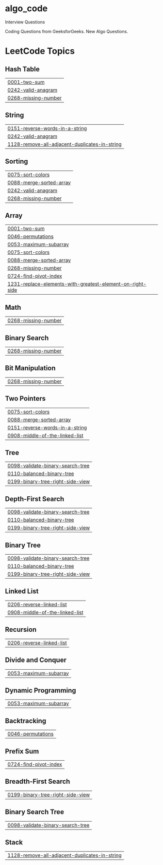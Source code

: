 # algo_code
Interview Questions 

Coding Questions from GeeksforGeeks. 
New Algo Questions. 

<!---LeetCode Topics Start-->
# LeetCode Topics
## Hash Table
|  |
| ------- |
| [0001-two-sum](https://github.com/saumyapanda1/algo_code/tree/master/0001-two-sum) |
| [0242-valid-anagram](https://github.com/saumyapanda1/algo_code/tree/master/0242-valid-anagram) |
| [0268-missing-number](https://github.com/saumyapanda1/algo_code/tree/master/0268-missing-number) |
## String
|  |
| ------- |
| [0151-reverse-words-in-a-string](https://github.com/saumyapanda1/algo_code/tree/master/0151-reverse-words-in-a-string) |
| [0242-valid-anagram](https://github.com/saumyapanda1/algo_code/tree/master/0242-valid-anagram) |
| [1128-remove-all-adjacent-duplicates-in-string](https://github.com/saumyapanda1/algo_code/tree/master/1128-remove-all-adjacent-duplicates-in-string) |
## Sorting
|  |
| ------- |
| [0075-sort-colors](https://github.com/saumyapanda1/algo_code/tree/master/0075-sort-colors) |
| [0088-merge-sorted-array](https://github.com/saumyapanda1/algo_code/tree/master/0088-merge-sorted-array) |
| [0242-valid-anagram](https://github.com/saumyapanda1/algo_code/tree/master/0242-valid-anagram) |
| [0268-missing-number](https://github.com/saumyapanda1/algo_code/tree/master/0268-missing-number) |
## Array
|  |
| ------- |
| [0001-two-sum](https://github.com/saumyapanda1/algo_code/tree/master/0001-two-sum) |
| [0046-permutations](https://github.com/saumyapanda1/algo_code/tree/master/0046-permutations) |
| [0053-maximum-subarray](https://github.com/saumyapanda1/algo_code/tree/master/0053-maximum-subarray) |
| [0075-sort-colors](https://github.com/saumyapanda1/algo_code/tree/master/0075-sort-colors) |
| [0088-merge-sorted-array](https://github.com/saumyapanda1/algo_code/tree/master/0088-merge-sorted-array) |
| [0268-missing-number](https://github.com/saumyapanda1/algo_code/tree/master/0268-missing-number) |
| [0724-find-pivot-index](https://github.com/saumyapanda1/algo_code/tree/master/0724-find-pivot-index) |
| [1231-replace-elements-with-greatest-element-on-right-side](https://github.com/saumyapanda1/algo_code/tree/master/1231-replace-elements-with-greatest-element-on-right-side) |
## Math
|  |
| ------- |
| [0268-missing-number](https://github.com/saumyapanda1/algo_code/tree/master/0268-missing-number) |
## Binary Search
|  |
| ------- |
| [0268-missing-number](https://github.com/saumyapanda1/algo_code/tree/master/0268-missing-number) |
## Bit Manipulation
|  |
| ------- |
| [0268-missing-number](https://github.com/saumyapanda1/algo_code/tree/master/0268-missing-number) |
## Two Pointers
|  |
| ------- |
| [0075-sort-colors](https://github.com/saumyapanda1/algo_code/tree/master/0075-sort-colors) |
| [0088-merge-sorted-array](https://github.com/saumyapanda1/algo_code/tree/master/0088-merge-sorted-array) |
| [0151-reverse-words-in-a-string](https://github.com/saumyapanda1/algo_code/tree/master/0151-reverse-words-in-a-string) |
| [0908-middle-of-the-linked-list](https://github.com/saumyapanda1/algo_code/tree/master/0908-middle-of-the-linked-list) |
## Tree
|  |
| ------- |
| [0098-validate-binary-search-tree](https://github.com/saumyapanda1/algo_code/tree/master/0098-validate-binary-search-tree) |
| [0110-balanced-binary-tree](https://github.com/saumyapanda1/algo_code/tree/master/0110-balanced-binary-tree) |
| [0199-binary-tree-right-side-view](https://github.com/saumyapanda1/algo_code/tree/master/0199-binary-tree-right-side-view) |
## Depth-First Search
|  |
| ------- |
| [0098-validate-binary-search-tree](https://github.com/saumyapanda1/algo_code/tree/master/0098-validate-binary-search-tree) |
| [0110-balanced-binary-tree](https://github.com/saumyapanda1/algo_code/tree/master/0110-balanced-binary-tree) |
| [0199-binary-tree-right-side-view](https://github.com/saumyapanda1/algo_code/tree/master/0199-binary-tree-right-side-view) |
## Binary Tree
|  |
| ------- |
| [0098-validate-binary-search-tree](https://github.com/saumyapanda1/algo_code/tree/master/0098-validate-binary-search-tree) |
| [0110-balanced-binary-tree](https://github.com/saumyapanda1/algo_code/tree/master/0110-balanced-binary-tree) |
| [0199-binary-tree-right-side-view](https://github.com/saumyapanda1/algo_code/tree/master/0199-binary-tree-right-side-view) |
## Linked List
|  |
| ------- |
| [0206-reverse-linked-list](https://github.com/saumyapanda1/algo_code/tree/master/0206-reverse-linked-list) |
| [0908-middle-of-the-linked-list](https://github.com/saumyapanda1/algo_code/tree/master/0908-middle-of-the-linked-list) |
## Recursion
|  |
| ------- |
| [0206-reverse-linked-list](https://github.com/saumyapanda1/algo_code/tree/master/0206-reverse-linked-list) |
## Divide and Conquer
|  |
| ------- |
| [0053-maximum-subarray](https://github.com/saumyapanda1/algo_code/tree/master/0053-maximum-subarray) |
## Dynamic Programming
|  |
| ------- |
| [0053-maximum-subarray](https://github.com/saumyapanda1/algo_code/tree/master/0053-maximum-subarray) |
## Backtracking
|  |
| ------- |
| [0046-permutations](https://github.com/saumyapanda1/algo_code/tree/master/0046-permutations) |
## Prefix Sum
|  |
| ------- |
| [0724-find-pivot-index](https://github.com/saumyapanda1/algo_code/tree/master/0724-find-pivot-index) |
## Breadth-First Search
|  |
| ------- |
| [0199-binary-tree-right-side-view](https://github.com/saumyapanda1/algo_code/tree/master/0199-binary-tree-right-side-view) |
## Binary Search Tree
|  |
| ------- |
| [0098-validate-binary-search-tree](https://github.com/saumyapanda1/algo_code/tree/master/0098-validate-binary-search-tree) |
## Stack
|  |
| ------- |
| [1128-remove-all-adjacent-duplicates-in-string](https://github.com/saumyapanda1/algo_code/tree/master/1128-remove-all-adjacent-duplicates-in-string) |
<!---LeetCode Topics End-->